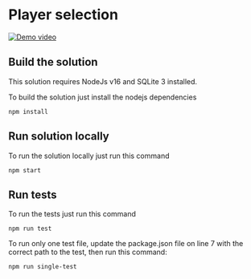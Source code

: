 # Player selection
[![Demo video](https://img.youtube.com/vi/P-iwyre0OLo/0.jpg)](https://www.youtube.com/watch?v=P-iwyre0OLo)

## Build the solution
This solution requires NodeJs v16 and SQLite 3 installed.

To build the solution just install the nodejs dependencies
```shell
npm install
```

## Run solution locally
To run the solution locally just run this command

```shell
npm start
```

## Run tests
To run the tests just run this command

```shell
npm run test
```

To run only one test file, update the package.json file on line 7 with the correct path to the test, then run this command:

```shell
npm run single-test
```
